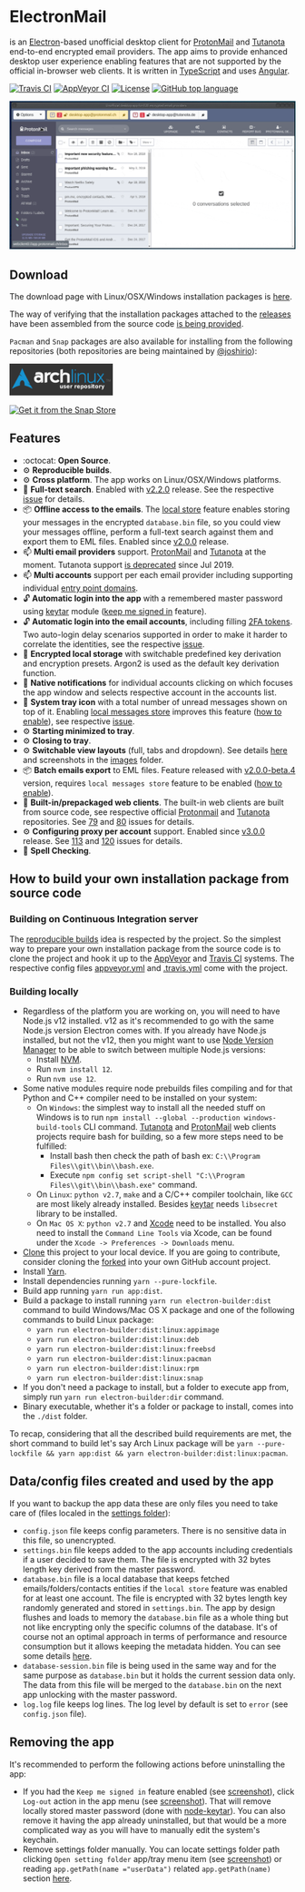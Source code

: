# ElectronMail

is an [Electron](https://electronjs.org)-based unofficial desktop client for [ProtonMail](https://protonmail.com/) and [Tutanota](https://tutanota.com/) end-to-end encrypted email providers. The app aims to provide enhanced desktop user experience enabling features that are not supported by the official in-browser web clients. 
It is written in [TypeScript](http://www.typescriptlang.org) and uses [Angular](https://angular.io).

[![Travis CI](https://img.shields.io/travis/vladimiry/ElectronMail.svg?style=flat-square&label=Travis+CI)](https://travis-ci.org/vladimiry/ElectronMail)
[![AppVeyor CI](https://img.shields.io/appveyor/ci/vladimiry/ElectronMail.svg?style=flat-square&label=AppVeyor+CI)](https://ci.appveyor.com/project/vladimiry/electronmail)
[![License](https://img.shields.io/github/license/vladimiry/ElectronMail.svg?color=success&style=flat-square&label=License)](https://github.com/vladimiry/ElectronMail/blob/master/LICENSE)
[![GitHub top language](https://img.shields.io/github/languages/top/vladimiry/ElectronMail.svg?style=flat-square&label=TypeScript)](https://github.com/vladimiry/ElectronMail/search?l=typescript)

![view-toggling](images/search.gif)

## Download

The download page with Linux/OSX/Windows installation packages is [here](https://github.com/vladimiry/ElectronMail/releases).

The way of verifying that the installation packages attached to the [releases](https://github.com/vladimiry/ElectronMail/releases) have been assembled from the source code [is being provided](https://github.com/vladimiry/ElectronMail/issues/183).

`Pacman` and `Snap` packages are also available for installing from the following repositories (both repositories are being maintained by [@joshirio](https://github.com/joshirio)):

[![Get it from the AUR](images/aurlogo.png)](https://aur.archlinux.org/packages/electronmail-bin)

[![Get it from the Snap Store](https://snapcraft.io/static/images/badges/en/snap-store-black.svg)](https://snapcraft.io/electron-mail)

## Features

- :octocat: **Open Source**.
- :gear: **Reproducible builds**.
- :gear: **Cross platform**. The app works on Linux/OSX/Windows platforms.
- :mag_right: **Full-text search**. Enabled with [v2.2.0](https://github.com/vladimiry/ElectronMail/releases/tag/v2.2.0) release. See the respective [issue](https://github.com/vladimiry/ElectronMail/issues/92) for details.
- :package: **Offline access to the emails**. The [local store](https://user-images.githubusercontent.com/1560781/51189497-382a6c00-18f1-11e9-9b9a-baa63f0c0ff4.gif) feature enables storing your messages in the encrypted `database.bin` file, so you could view your messages offline, perform a full-text search against them and export them to EML files. Enabled since [v2.0.0](https://github.com/vladimiry/ElectronMail/releases/tag/v2.0.0) release.
- :mailbox: **Multi email providers** support. [ProtonMail](https://protonmail.com/) and [Tutanota](https://tutanota.com/) at the moment. Tutanota support [is deprecated](https://github.com/vladimiry/ElectronMail/issues/180) since Jul 2019.
- :mailbox: **Multi accounts** support per each email provider including supporting individual [entry point domains](https://github.com/vladimiry/ElectronMail/issues/29).
- :unlock: **Automatic login into the app** with a remembered master password using [keytar](https://github.com/atom/node-keytar) module ([keep me signed in](images/keep-me-signed-in.png) feature).
- :unlock: **Automatic login into the email accounts**, including filling [2FA tokens](https://github.com/vladimiry/ElectronMail/issues/10). Two auto-login delay scenarios supported in order to make it harder to correlate the identities, see the respective [issue](https://github.com/vladimiry/ElectronMail/issues/121).
- :closed_lock_with_key: **Encrypted local storage** with switchable predefined key derivation and encryption presets. Argon2 is used as the default key derivation function.
- :bell: **Native notifications** for individual accounts clicking on which focuses the app window and selects respective account in the accounts list.
- :bell: **System tray icon** with a total number of unread messages shown on top of it. Enabling [local messages store](https://github.com/vladimiry/ElectronMail/issues/32) improves this feature ([how to enable](https://github.com/vladimiry/ElectronMail/releases/tag/v2.0.0-beta.1)), see respective [issue](https://github.com/vladimiry/ElectronMail/issues/30).
- :gear: **Starting minimized to tray**.
- :gear: **Closing to tray**.
- :gear: **Switchable view layouts** (full, tabs and dropdown). See details [here](https://github.com/vladimiry/ElectronMail/issues/36) and screenshots in the [images](images) folder.
- :package: **Batch emails export** to EML files. Feature released with [v2.0.0-beta.4](https://github.com/vladimiry/ElectronMail/releases/tag/v2.0.0-beta.4) version, requires `local messages store` feature to be enabled ([how to enable](https://github.com/vladimiry/ElectronMail/releases/tag/v2.0.0-beta.1)).
- :closed_lock_with_key: **Built-in/prepackaged web clients**. The built-in web clients are built from source code, see respective official [Protonmail](https://github.com/ProtonMail/WebClient) and [Tutanota](https://github.com/tutao/tutanota) repositories. See [79](https://github.com/vladimiry/ElectronMail/issues/79) and [80](https://github.com/vladimiry/ElectronMail/issues/80) issues for details.
- :gear: **Configuring proxy per account** support. Enabled since [v3.0.0](https://github.com/vladimiry/ElectronMail/releases/tag/v3.0.0) release. See [113](https://github.com/vladimiry/ElectronMail/issues/113) and [120](https://github.com/vladimiry/ElectronMail/issues/120) issues for details.
- :pencil: **Spell Checking**.

## How to build your own installation package from source code

### Building on Continuous Integration server

The [reproducible builds](https://en.wikipedia.org/wiki/Reproducible_builds) idea is respected by the project. So the simplest way to prepare your own installation package from the source code is to clone the project and hook it up to the [AppVeyor](https://www.appveyor.com/) and [Travis CI](https://travis-ci.org/) systems. The respective config files [appveyor.yml](appveyor.yml) and [.travis.yml](.travis.yml) come with the project.

### Building locally

- Regardless of the platform you are working on, you will need to have Node.js v12 installed. v12 as it's recommended to go with the same Node.js version Electron comes with. If you already have Node.js installed, but not the v12, then you might want to use [Node Version Manager](https://github.com/creationix/nvm) to be able to switch between multiple Node.js versions:
  - Install [NVM](https://github.com/creationix/nvm).
  - Run `nvm install 12`.
  - Run `nvm use 12`.
- Some native modules require node prebuilds files compiling and for that Python and C++ compiler need to be installed on your system:
  - On `Windows`: the simplest way to install all the needed stuff on Windows is to run `npm install --global --production windows-build-tools` CLI command. [Tutanota](https://github.com/tutao/tutanota) and [ProtonMail](https://github.com/ProtonMail/WebClient) web clients projects require bash for building, so a few more steps need to be fulfilled:
    - Install bash then check the path of bash ex: `C:\\Program Files\\git\\bin\\bash.exe`.
    - Execute `npm config set script-shell "C:\\Program Files\\git\\bin\\bash.exe"` command.
  - On `Linux`: `python v2.7`, `make` and a C/C++ compiler toolchain, like `GCC` are most likely already installed. Besides [keytar](https://github.com/atom/node-keytar) needs `libsecret` library to be installed.
  - On `Mac OS X`: `python v2.7` and [Xcode](https://developer.apple.com/xcode/download/) need to be installed. You also need to install the `Command Line Tools` via Xcode, can be found under the `Xcode -> Preferences -> Downloads` menu.
- [Clone](https://help.github.com/articles/cloning-a-repository/) this project to your local device. If you are going to contribute, consider cloning the [forked](https://help.github.com/articles/fork-a-repo/) into your own GitHub account project.
- Install [Yarn](https://yarnpkg.com/en/docs/install).
- Install dependencies running `yarn --pure-lockfile`.
- Build app running `yarn run app:dist`.
- Build a package to install running `yarn run electron-builder:dist` command to build Windows/Mac OS X package and one of the following commands to build Linux package:
  - `yarn run electron-builder:dist:linux:appimage`
  - `yarn run electron-builder:dist:linux:deb`
  - `yarn run electron-builder:dist:linux:freebsd`
  - `yarn run electron-builder:dist:linux:pacman`
  - `yarn run electron-builder:dist:linux:rpm`
  - `yarn run electron-builder:dist:linux:snap`
- If you don't need a package to install, but a folder to execute app from, simply run `yarn run electron-builder:dir` command.  
- Binary executable, whether it's a folder or package to install, comes into the `./dist` folder.

To recap, considering that all the described build requirements are met, the short command to build let's say Arch Linux package will be `yarn --pure-lockfile && yarn app:dist && yarn electron-builder:dist:linux:pacman`.

## Data/config files created and used by the app

If you want to backup the app data these are only files you need to take care of (files localed in the [settings folder](images/open-settings-folder.jpg)):
- `config.json` file keeps config parameters. There is no sensitive data in this file, so unencrypted.
- `settings.bin` file keeps added to the app accounts including credentials if a user decided to save them. The file is encrypted with 32 bytes length key derived from the master password.
- `database.bin` file is a local database that keeps fetched emails/folders/contacts entities if the `local store` feature was enabled for at least one account. The file is encrypted with 32 bytes length key randomly generated and stored in `settings.bin`. The app by design flushes and loads to memory the `database.bin` file as a whole thing but not like encrypting only the specific columns of the database. It's of course not an optimal approach in terms of performance and resource consumption but it allows keeping the metadata hidden. You can see some details [here](https://github.com/vladimiry/ElectronMail/issues/32).
- `database-session.bin` file is being used in the same way and for the same purpose as `database.bin` but it holds the current session data only. The data from this file will be merged to the `database.bin` on the next app unlocking with the master password.
- `log.log` file keeps log lines. The log level by default is set to `error` (see `config.json` file).

## Removing the app

It's recommended to perform the following actions before uninstalling the app:
- If you had the `Keep me signed in` feature enabled (see [screenshot](images/keep-me-signed-in.png)), click `Log-out` action in the app menu (see [screenshot](images/logout.png)). That will remove locally stored master password (done with [node-keytar](https://github.com/atom/node-keytar)). You can also remove it having the app already uninstalled, but that would be a more complicated way as you will have to manually edit the system's keychain.
- Remove settings folder manually. You can locate settings folder path clicking `Open setting folder` app/tray menu item (see [screenshot](images/open-settings-folder.jpg)) or reading `app.getPath(name ="userData")` related `app.getPath(name)` section [here](https://electronjs.org/docs/api/app#appgetpathname). 
